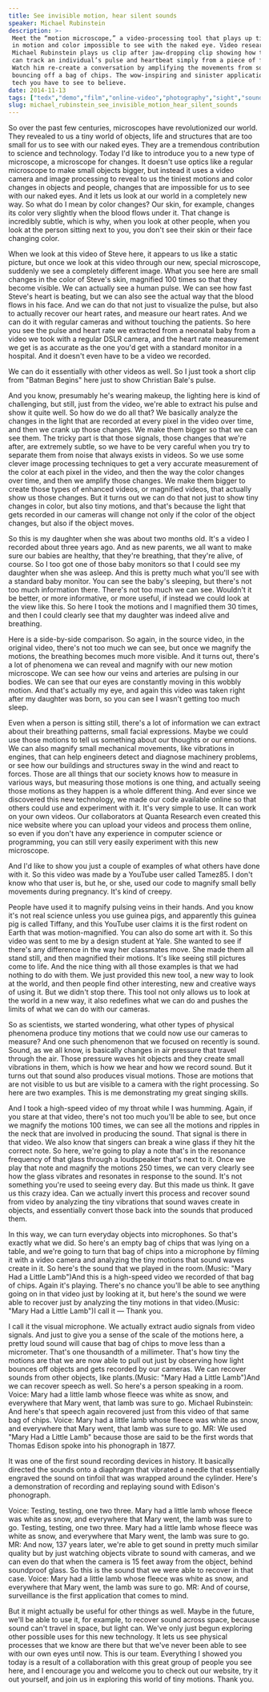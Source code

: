 ```yaml
---
title: See invisible motion, hear silent sounds
speaker: Michael Rubinstein
description: >-
 Meet the “motion microscope,” a video-processing tool that plays up tiny changes
 in motion and color impossible to see with the naked eye. Video researcher
 Michael Rubinstein plays us clip after jaw-dropping clip showing how this tech
 can track an individual’s pulse and heartbeat simply from a piece of footage.
 Watch him re-create a conversation by amplifying the movements from sound waves
 bouncing off a bag of chips. The wow-inspiring and sinister applications of this
 tech you have to see to believe.
date: 2014-11-13
tags: ["tedx","demo","film","online-video","photography","sight","sound","technology"]
slug: michael_rubinstein_see_invisible_motion_hear_silent_sounds
---
```


So over the past few centuries, microscopes have revolutionized our world. They revealed
to us a tiny world of objects, life and structures that are too small for us to see with
our naked eyes. They are a tremendous contribution to science and technology. Today I'd
like to introduce you to a new type of microscope, a microscope for changes. It doesn't
use optics like a regular microscope to make small objects bigger, but instead it uses a
video camera and image processing to reveal to us the tiniest motions and color changes in
objects and people, changes that are impossible for us to see with our naked eyes. And it
lets us look at our world in a completely new way. So what do I mean by color changes? Our
skin, for example, changes its color very slightly when the blood flows under it. That
change is incredibly subtle, which is why, when you look at other people, when you look at
the person sitting next to you, you don't see their skin or their face changing
color.

When we look at this video of Steve here, it appears to us like a static picture, but once
we look at this video through our new, special microscope, suddenly we see a completely
different image. What you see here are small changes in the color of Steve's skin,
magnified 100 times so that they become visible. We can actually see a human pulse. We can
see how fast Steve's heart is beating, but we can also see the actual way that the blood
flows in his face. And we can do that not just to visualize the pulse, but also to
actually recover our heart rates, and measure our heart rates. And we can do it with
regular cameras and without touching the patients. So here you see the pulse and heart
rate we extracted from a neonatal baby from a video we took with a regular DSLR camera,
and the heart rate measurement we get is as accurate as the one you'd get with a standard
monitor in a hospital. And it doesn't even have to be a video we recorded.

We can do it essentially with other videos as well. So I just took a short clip from
"Batman Begins" here just to show Christian Bale's pulse. 

And you know, presumably he's wearing makeup, the lighting here is kind of challenging,
but still, just from the video, we're able to extract his pulse and show it quite well. So
how do we do all that? We basically analyze the changes in the light that are recorded at
every pixel in the video over time, and then we crank up those changes. We make them
bigger so that we can see them. The tricky part is that those signals, those changes that
we're after, are extremely subtle, so we have to be very careful when you try to separate
them from noise that always exists in videos. So we use some clever image processing
techniques to get a very accurate measurement of the color at each pixel in the video, and
then the way the color changes over time, and then we amplify those changes. We make them
bigger to create those types of enhanced videos, or magnified videos, that actually show
us those changes. But it turns out we can do that not just to show tiny changes in color,
but also tiny motions, and that's because the light that gets recorded in our cameras will
change not only if the color of the object changes, but also if the object
moves.

So this is my daughter when she was about two months old. It's a video I recorded about
three years ago. And as new parents, we all want to make sure our babies are healthy, that
they're breathing, that they're alive, of course. So I too got one of those baby monitors
so that I could see my daughter when she was asleep. And this is pretty much what you'll
see with a standard baby monitor. You can see the baby's sleeping, but there's not too
much information there. There's not too much we can see. Wouldn't it be better, or more
informative, or more useful, if instead we could look at the view like this. So here I
took the motions and I magnified them 30 times, and then I could clearly see that my
daughter was indeed alive and breathing. 

Here is a side-by-side comparison. So again, in the source video, in the original video,
there's not too much we can see, but once we magnify the motions, the breathing becomes
much more visible. And it turns out, there's a lot of phenomena we can reveal and magnify
with our new motion microscope. We can see how our veins and arteries are pulsing in our
bodies. We can see that our eyes are constantly moving in this wobbly motion. And that's
actually my eye, and again this video was taken right after my daughter was born, so you
can see I wasn't getting too much sleep. 

Even when a person is sitting still, there's a lot of information we can extract about
their breathing patterns, small facial expressions. Maybe we could use those motions to
tell us something about our thoughts or our emotions. We can also magnify small mechanical
movements, like vibrations in engines, that can help engineers detect and diagnose
machinery problems, or see how our buildings and structures sway in the wind and react to
forces. Those are all things that our society knows how to measure in various ways, but
measuring those motions is one thing, and actually seeing those motions as they happen is
a whole different thing. And ever since we discovered this new technology, we made our code
available online so that others could use and experiment with it. It's very simple to
use. It can work on your own videos. Our collaborators at Quanta Research even created
this nice website where you can upload your videos and process them online, so even if you
don't have any experience in computer science or programming, you can still very easily
experiment with this new microscope.

And I'd like to show you just a couple of examples of what others have done with it. So
this video was made by a YouTube user called Tamez85. I don't know who that user is, but
he, or she, used our code to magnify small belly movements during pregnancy. It's kind of
creepy. 

People have used it to magnify pulsing veins in their hands. And you know it's not real
science unless you use guinea pigs, and apparently this guinea pig is called Tiffany, and
this YouTube user claims it is the first rodent on Earth that was motion-magnified. You can
also do some art with it. So this video was sent to me by a design student at Yale. She
wanted to see if there's any difference in the way her classmates move. She made them all
stand still, and then magnified their motions. It's like seeing still pictures come to
life. And the nice thing with all those examples is that we had nothing to do with them.
We just provided this new tool, a new way to look at the world, and then people find other
interesting, new and creative ways of using it. But we didn't stop there. This tool not
only allows us to look at the world in a new way, it also redefines what we can do and
pushes the limits of what we can do with our cameras.

So as scientists, we started wondering, what other types of physical phenomena produce
tiny motions that we could now use our cameras to measure? And one such phenomenon that we
focused on recently is sound. Sound, as we all know, is basically changes in air pressure
that travel through the air. Those pressure waves hit objects and they create small
vibrations in them, which is how we hear and how we record sound. But it turns out that
sound also produces visual motions. Those are motions that are not visible to us but are
visible to a camera with the right processing. So here are two examples. This is me
demonstrating my great singing skills. 

And I took a high-speed video of my throat while I was humming. Again, if you stare at
that video, there's not too much you'll be able to see, but once we magnify the motions
100 times, we can see all the motions and ripples in the neck that are involved in
producing the sound. That signal is there in that video. We also know that singers can
break a wine glass if they hit the correct note. So here, we're going to play a note
that's in the resonance frequency of that glass through a loudspeaker that's next to it.
Once we play that note and magnify the motions 250 times, we can very clearly see how the
glass vibrates and resonates in response to the sound. It's not something you're used to
seeing every day. But this made us think. It gave us this crazy idea. Can we actually
invert this process and recover sound from video by analyzing the tiny vibrations that
sound waves create in objects, and essentially convert those back into the sounds that
produced them.

In this way, we can turn everyday objects into microphones. So that's exactly what we did.
So here's an empty bag of chips that was lying on a table, and we're going to turn that 
bag of chips into a microphone by filming it with a video camera and analyzing the tiny
motions that sound waves create in it. So here's the sound that we played in the
room.(Music: "Mary Had a Little Lamb")And this is a high-speed video we recorded of that
bag of chips. Again it's playing. There's no chance you'll be able to see anything going
on in that video just by looking at it, but here's the sound we were able to recover just
by analyzing the tiny motions in that video.(Music: "Mary Had a Little Lamb")I call it —
Thank you. 

I call it the visual microphone. We actually extract audio signals from video signals. And
just to give you a sense of the scale of the motions here, a pretty loud sound will cause
that bag of chips to move less than a micrometer. That's one thousandth of a millimeter.
That's how tiny the motions are that we are now able to pull out just by observing how
light bounces off objects and gets recorded by our cameras. We can recover sounds from
other objects, like plants.(Music: "Mary Had a Little Lamb")And we can recover speech as
well. So here's a person speaking in a room. Voice: Mary had a little lamb whose fleece was
white as snow, and everywhere that Mary went, that lamb was sure to go. Michael Rubinstein:
And here's that speech again recovered just from this video of that same bag of
chips. Voice: Mary had a little lamb whose fleece was white as snow, and everywhere that
Mary went, that lamb was sure to go. MR: We used "Mary Had a Little Lamb" because those are
said to be the first words that Thomas Edison spoke into his phonograph in
1877.

It was one of the first sound recording devices in history. It basically directed the
sounds onto a diaphragm that vibrated a needle that essentially engraved the sound on
tinfoil that was wrapped around the cylinder. Here's a demonstration of recording and 
replaying sound with Edison's phonograph.

Voice: Testing, testing, one two three. Mary had a little lamb whose fleece was white as
snow, and everywhere that Mary went, the lamb was sure to go. Testing, testing, one two
three. Mary had a little lamb whose fleece was white as snow, and everywhere that Mary
went, the lamb was sure to go. MR: And now, 137 years later, we're able to get sound in
pretty much similar quality but by just watching objects vibrate to sound with cameras,
and we can even do that when the camera is 15 feet away from the object, behind soundproof
glass. So this is the sound that we were able to recover in that case. Voice: Mary had a
little lamb whose fleece was white as snow, and everywhere that Mary went, the lamb was
sure to go. MR: And of course, surveillance is the first application that comes to mind.

But it might actually be useful for other things as well. Maybe in the future, we'll be
able to use it, for example, to recover sound across space, because sound can't travel in
space, but light can. We've only just begun exploring other possible uses for this new
technology. It lets us see physical processes that we know are there but that we've never
been able to see with our own eyes until now. This is our team. Everything I showed you
today is a result of a collaboration with this great group of people you see here, and I
encourage you and welcome you to check out our website, try it out yourself, and join us
in exploring this world of tiny motions. Thank you.

<!--
ad_duration=3.33
comment_count=103
event="TEDxBeaconStreet"
external_start_time=0
intro_duration=11.82
is_subtitle_required="False"
is_talk_featured="True"
language="en"
language_swap="False"
native_language="en"
number_of_related_talks=6
number_of_speakers=1
number_of_subtitled_videos=0
number_of_tags=8
number_of_talk_download_languages=30
number_of_talk_more_resources=0
number_of_talk_recommendations=0
number_of_talks_take_actions=0
post_ad_duration=0.83
published_timestamp="2014-12-23 16:31:14"
recording_date="2014-11-13"
speaker_description="Research scientist, Google"
speaker_is_published=1
speaker_name="Michael Rubinstein"
talk_name="See invisible motion, hear silent sounds"
talks_tags=["tedx","demo","film","online-video","photography","sight","sound","technology"]
url_photo_speaker="https://pe.tedcdn.com/images/ted/5a7f055b5e12ce434da16082decb756efa849d83_254x191.jpg"
url_photo_talk="https://pe.tedcdn.com/images/ted/74844ad902942f63d1ddb276aeb3d44c5bbcbd38_2880x1620.jpg"
url_webpage="https://www.ted.com/talks/michael_rubinstein_see_invisible_motion_hear_silent_sounds"
video_type_name="TEDx Talk"
-->